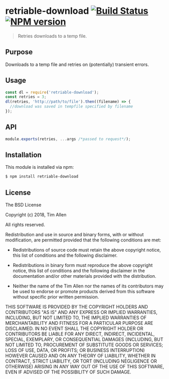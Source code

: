 # retriable-download [![Build Status](https://travis-ci.org/noblesamurai/retriable-download.svg?branch=master)](http://travis-ci.org/noblesamurai/retriable-download) [![NPM version](https://badge-me.herokuapp.com/api/npm/retriable-download.png)](http://badges.enytc.com/for/npm/retriable-download)

> Retries downloads to a temp file.

## Purpose
Downloads to a temp file and retries on (potentially) transient errors.
## Usage

```js
const dl = require('retriable-download');
const retries = 3;
dl(retries, 'http://path/to/file').then((filename) => {
  //download was saved in tempfile specified by filename
});
```

## API

```js
module.exports(retries, ...args /*passed to request*/);
```

## Installation

This module is installed via npm:

``` bash
$ npm install retriable-download
```
## License

The BSD License

Copyright (c) 2018, Tim Allen

All rights reserved.

Redistribution and use in source and binary forms, with or without modification,
are permitted provided that the following conditions are met:

* Redistributions of source code must retain the above copyright notice, this
  list of conditions and the following disclaimer.

* Redistributions in binary form must reproduce the above copyright notice, this
  list of conditions and the following disclaimer in the documentation and/or
  other materials provided with the distribution.

* Neither the name of the Tim Allen nor the names of its
  contributors may be used to endorse or promote products derived from
  this software without specific prior written permission.

THIS SOFTWARE IS PROVIDED BY THE COPYRIGHT HOLDERS AND CONTRIBUTORS "AS IS" AND
ANY EXPRESS OR IMPLIED WARRANTIES, INCLUDING, BUT NOT LIMITED TO, THE IMPLIED
WARRANTIES OF MERCHANTABILITY AND FITNESS FOR A PARTICULAR PURPOSE ARE
DISCLAIMED. IN NO EVENT SHALL THE COPYRIGHT HOLDER OR CONTRIBUTORS BE LIABLE FOR
ANY DIRECT, INDIRECT, INCIDENTAL, SPECIAL, EXEMPLARY, OR CONSEQUENTIAL DAMAGES
(INCLUDING, BUT NOT LIMITED TO, PROCUREMENT OF SUBSTITUTE GOODS OR SERVICES;
LOSS OF USE, DATA, OR PROFITS; OR BUSINESS INTERRUPTION) HOWEVER CAUSED AND ON
ANY THEORY OF LIABILITY, WHETHER IN CONTRACT, STRICT LIABILITY, OR TORT
(INCLUDING NEGLIGENCE OR OTHERWISE) ARISING IN ANY WAY OUT OF THE USE OF THIS
SOFTWARE, EVEN IF ADVISED OF THE POSSIBILITY OF SUCH DAMAGE.

